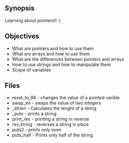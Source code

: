 ## Synopsis
Learning about pointers!! :)

## Objectives
+ What are pointers and how to use them
+ What are arrays and how to use them
+ What are the differences between pointers and arrays
+ How to use strings and how to manipulate them
+ Scope of variables

## Files

+ reset_to_98 - changes the value of a pointed varible
+ swap_int - swaps the value of two integers
+ _strlen - Calculates the lenght of a string
+ _puts - prints a string
+ print_rev - printing a string in reverse
+ rev_string - reverses a string in place
+ puts2 - prints only even
+ puts_half - Prints only half of the string


